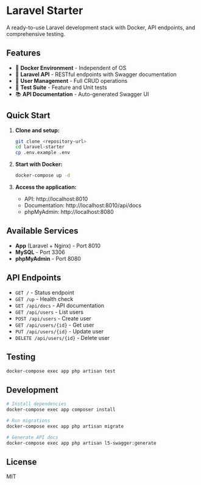 # Laravel Starter

A ready-to-use Laravel development stack with Docker, API endpoints, and comprehensive testing.

## Features

- 🐳 **Docker Environment** - Independent of OS
- 🚀 **Laravel API** - RESTful endpoints with Swagger documentation
- 👥 **User Management** - Full CRUD operations
- 🧪 **Test Suite** - Feature and Unit tests
- 📚 **API Documentation** - Auto-generated Swagger UI

## Quick Start

1. **Clone and setup:**
   ```bash
   git clone <repository-url>
   cd laravel-starter
   cp .env.example .env
   ```

2. **Start with Docker:**
   ```bash
   docker-compose up -d
   ```

3. **Access the application:**
   - API: http://localhost:8010
   - Documentation: http://localhost:8010/api/docs
   - phpMyAdmin: http://localhost:8080

## Available Services

- **App** (Laravel + Nginx) - Port 8010
- **MySQL** - Port 3306
- **phpMyAdmin** - Port 8080

## API Endpoints

- `GET /` - Status endpoint
- `GET /up` - Health check
- `GET /api/docs` - API documentation
- `GET /api/users` - List users
- `POST /api/users` - Create user
- `GET /api/users/{id}` - Get user
- `PUT /api/users/{id}` - Update user
- `DELETE /api/users/{id}` - Delete user

## Testing

```bash
docker-compose exec app php artisan test
```

## Development

```bash
# Install dependencies
docker-compose exec app composer install

# Run migrations
docker-compose exec app php artisan migrate

# Generate API docs
docker-compose exec app php artisan l5-swagger:generate
```

## License

MIT
